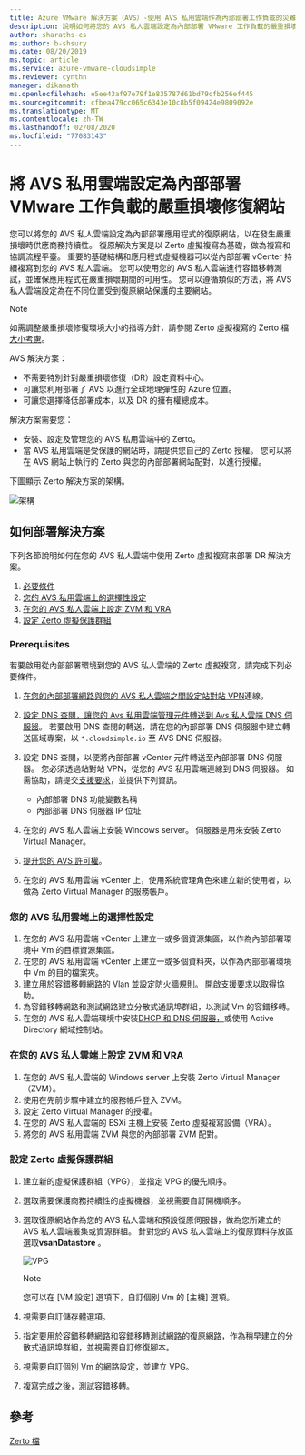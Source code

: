 ```yaml
---
title: Azure VMware 解決方案（AVS）-使用 AVS 私用雲端作為內部部署工作負載的災難網站
description: 說明如何將您的 AVS 私人雲端設定為內部部署 VMware 工作負載的嚴重損壞修復網站
author: sharaths-cs
ms.author: b-shsury
ms.date: 08/20/2019
ms.topic: article
ms.service: azure-vmware-cloudsimple
ms.reviewer: cynthn
manager: dikamath
ms.openlocfilehash: e5ee43af97e79f1e835787d61bd79cfb256ef445
ms.sourcegitcommit: cfbea479cc065c6343e10c8b5f09424e9809092e
ms.translationtype: MT
ms.contentlocale: zh-TW
ms.lasthandoff: 02/08/2020
ms.locfileid: "77083143"
---
```

# <a name="set-up-avs-private-cloud-as-a-disaster-recovery-site-for-on-premises-vmware-workloads"></a>將 AVS 私用雲端設定為內部部署 VMware 工作負載的嚴重損壞修復網站

您可以將您的 AVS 私人雲端設定為內部部署應用程式的復原網站，以在發生嚴重損壞時供應商務持續性。 復原解決方案是以 Zerto 虛擬複寫為基礎，做為複寫和協調流程平臺。 重要的基礎結構和應用程式虛擬機器可以從內部部署 vCenter 持續複寫到您的 AVS 私人雲端。 您可以使用您的 AVS 私人雲端進行容錯移轉測試，並確保應用程式在嚴重損壞期間的可用性。 您可以遵循類似的方法，將 AVS 私人雲端設定為在不同位置受到復原網站保護的主要網站。

> [!NOTE]
> 如需調整嚴重損壞修復環境大小的指導方針，請參閱 Zerto 虛擬複寫的 Zerto 檔[大小考慮](https://s3.amazonaws.com/zertodownload_docs/5.5U3/Zerto%20Virtual%20Replication%20Sizing.pdf)。

AVS 解決方案：

* 不需要特別針對嚴重損壞修復（DR）設定資料中心。
* 可讓您利用部署了 AVS 以進行全球地理彈性的 Azure 位置。
* 可讓您選擇降低部署成本，以及 DR 的擁有權總成本。

解決方案需要您：

* 安裝、設定及管理您的 AVS 私用雲端中的 Zerto。
* 當 AVS 私用雲端是受保護的網站時，請提供您自己的 Zerto 授權。 您可以將在 AVS 網站上執行的 Zerto 與您的內部部署網站配對，以進行授權。

下圖顯示 Zerto 解決方案的架構。

![架構](media/cloudsimple-zerto-architecture.png)

## <a name="how-to-deploy-the-solution"></a>如何部署解決方案

下列各節說明如何在您的 AVS 私人雲端中使用 Zerto 虛擬複寫來部署 DR 解決方案。

1. [必要條件](#prerequisites)
2. [您的 AVS 私用雲端上的選擇性設定](#optional-configuration-on-your-avs-private-cloud)
3. [在您的 AVS 私人雲端上設定 ZVM 和 VRA](#set-up-zvm-and-vra-on-your-avs-private-cloud)
4. [設定 Zerto 虛擬保護群組](#set-up-zerto-virtual-protection-group)

### <a name="prerequisites"></a>Prerequisites

若要啟用從內部部署環境到您的 AVS 私人雲端的 Zerto 虛擬複寫，請完成下列必要條件。

1. [在您的內部部署網路與您的 AVS 私人雲端之間設定站對站 VPN](set-up-vpn.md)連線。
2. [設定 DNS 查閱，讓您的 Avs 私用雲端管理元件轉送到 Avs 私人雲端 DNS 伺服器](on-premises-dns-setup.md)。 若要啟用 DNS 查閱的轉送，請在您的內部部署 DNS 伺服器中建立轉送區域專案，以 `*.cloudsimple.io` 至 AVS DNS 伺服器。
3. 設定 DNS 查閱，以便將內部部署 vCenter 元件轉送至內部部署 DNS 伺服器。 您必須透過站對站 VPN，從您的 AVS 私用雲端連線到 DNS 伺服器。 如需協助，請提交[支援要求](https://portal.azure.com/#blade/Microsoft_Azure_Support/HelpAndSupportBlade/newsupportrequest)，並提供下列資訊。 

    * 內部部署 DNS 功能變數名稱
    * 內部部署 DNS 伺服器 IP 位址

4. 在您的 AVS 私人雲端上安裝 Windows server。 伺服器是用來安裝 Zerto Virtual Manager。
5. [提升您的 AVS 許可權](escalate-private-cloud-privileges.md)。
6. 在您的 AVS 私用雲端 vCenter 上，使用系統管理角色來建立新的使用者，以做為 Zerto Virtual Manager 的服務帳戶。

### <a name="optional-configuration-on-your-avs-private-cloud"></a>您的 AVS 私用雲端上的選擇性設定

1. 在您的 AVS 私用雲端 vCenter 上建立一或多個資源集區，以作為內部部署環境中 Vm 的目標資源集區。
2. 在您的 AVS 私用雲端 vCenter 上建立一或多個資料夾，以作為內部部署環境中 Vm 的目的檔案夾。
3. 建立用於容錯移轉網路的 Vlan 並設定防火牆規則。 開啟[支援要求](https://portal.azure.com/#blade/Microsoft_Azure_Support/HelpAndSupportBlade/newsupportrequest)以取得協助。
4. 為容錯移轉網路和測試網路建立分散式通訊埠群組，以測試 Vm 的容錯移轉。
5. 在您的 AVS 私人雲端環境中安裝[DHCP 和 DNS 伺服器，](dns-dhcp-setup.md)或使用 Active Directory 網域控制站。

### <a name="set-up-zvm-and-vra-on-your-avs-private-cloud"></a>在您的 AVS 私人雲端上設定 ZVM 和 VRA

1. 在您的 AVS 私人雲端的 Windows server 上安裝 Zerto Virtual Manager （ZVM）。
2. 使用在先前步驟中建立的服務帳戶登入 ZVM。
3. 設定 Zerto Virtual Manager 的授權。
4. 在您的 AVS 私人雲端的 ESXi 主機上安裝 Zerto 虛擬複寫設備（VRA）。
5. 將您的 AVS 私用雲端 ZVM 與您的內部部署 ZVM 配對。

### <a name="set-up-zerto-virtual-protection-group"></a>設定 Zerto 虛擬保護群組

1. 建立新的虛擬保護群組（VPG），並指定 VPG 的優先順序。
2. 選取需要保護商務持續性的虛擬機器，並視需要自訂開機順序。
3. 選取復原網站作為您的 AVS 私人雲端和預設復原伺服器，做為您所建立的 AVS 私人雲端叢集或資源群組。 針對您的 AVS 私人雲端上的復原資料存放區選取**vsanDatastore** 。

    ![VPG](media/cloudsimple-zerto-vpg.png)

    > [!NOTE]
    > 您可以在 [VM 設定] 選項下，自訂個別 Vm 的 [主機] 選項。

4. 視需要自訂儲存體選項。
5. 指定要用於容錯移轉網路和容錯移轉測試網路的復原網路，作為稍早建立的分散式通訊埠群組，並視需要自訂修復腳本。
6. 視需要自訂個別 Vm 的網路設定，並建立 VPG。
7. 複寫完成之後，測試容錯移轉。

## <a name="reference"></a>參考

[Zerto 檔](https://www.zerto.com/myzerto/technical-documentation/)

